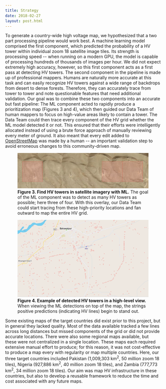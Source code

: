 ```yaml
---
title: Strategy
date: 2018-02-27
layout: post.html
---
```


To generate a country-wide high voltage map, we hypothesized that a two part processing pipeline would work best. A machine learning model comprised the first component, which predicted the probability of a HV tower within individual zoom 18 satellite image tiles. Its strength is processing speed -- when running on a modern GPU, the model is capable of processing hundreds of thousands of images per hour. We did not expect extremely high accuracy, however, so this first component acts as a first pass at detecting HV towers. The second component in the pipeline is made up of professional mappers. Humans are naturally more accurate at this task and can easily recognize HV towers against a wide range of backdrops from desert to dense forests. Therefore, they can accurately trace from tower to tower and note questionable features that need additional validation. Our goal was to combine these two components into an accurate but fast pipeline: The ML component acted to rapidly produce a prioritization map (Figures 3 and 4), which then guided our Data Team of human mappers to focus on high-value areas likely to contain a tower. The Data Team could then trace every component of the HV grid whether the ML model detected it or not. This ensured that their efforts were intelligently allocated instead of using a brute force approach of manually reviewing every meter of ground. It also meant that every edit added to [OpenStreetMap](https://www.openstreetmap.org/) was made by a human -- an important validation step to avoid  erroneous changes to this community-driven map.

<figure class="align-center">
  <img src="/assets/graphics/content/pred_overlay_1.png" alt="Examples of detected HV towers." />
  <figcaption><b>Figure 3. Find HV towers in satellite imagery with ML.</b> The goal of the ML component was to detect as many HV towers as possible; here three of four. With this overlay, our Data Team could start tracing from these high-priority locations and fan outward to map the entire HV grid.</figcaption>
</figure>

<figure class="align-center">
  <img src="/assets/graphics/content/hv_grid_prediction_map_flip.gif" alt="Examples of detected HV towers at a high level." />
  <figcaption><b>Figure 4. Example of detected HV towers in a high-level view.</b> When viewing the ML detections on top of the map, the strings positive predictions (indicating HV lines) begin to stand out.</figcaption>
</figure>

Some existing maps of the target countries did exist prior to this project, but in general they lacked quality. Most of the data available tracked a few lines across long distances but missed components of the grid or did not provide accurate locations. There were also some regional maps available, but these were not centralized in a single location. These maps each required extensive manual effort to produce; for this reason, it was not cost-effective to produce a map every with regularity or map multiple countries. Here, our three target countries included Pakistan (1,009,303 km<sup>2</sup>, 50 million zoom 18 tiles), Nigeria (927,886 km<sup>2</sup>, 40 million zoom 18 tiles), and Zambia (777,773 km<sup>2</sup>, 34 million zoom 18 tiles). Our aim was map HV infrastructure in these countries, but also to develop a reusable framework to reduce the time and cost associated with any future maps.
